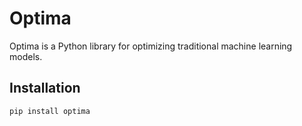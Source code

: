 

# Optima

Optima is a Python library for optimizing traditional machine learning models.

## Installation

```bash
pip install optima
